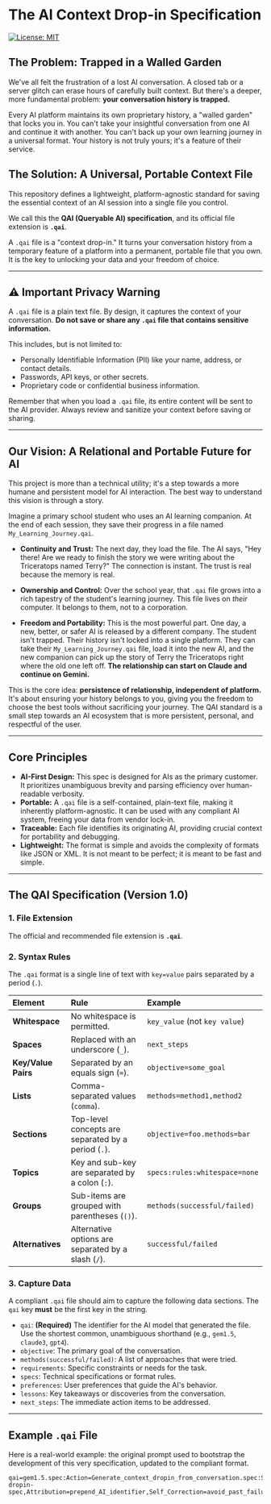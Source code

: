 # The AI Context Drop-in Specification

[![License: MIT](https://img.shields.io/badge/License-MIT-yellow.svg)](https://opensource.org/licenses/MIT)

## The Problem: Trapped in a Walled Garden

We've all felt the frustration of a lost AI conversation. A closed tab or a server glitch can erase hours of carefully built context. But there's a deeper, more fundamental problem: **your conversation history is trapped.**

Every AI platform maintains its own proprietary history, a "walled garden" that locks you in. You can't take your insightful conversation from one AI and continue it with another. You can't back up your own learning journey in a universal format. Your history is not truly yours; it's a feature of their service.

## The Solution: A Universal, Portable Context File

This repository defines a lightweight, platform-agnostic standard for saving the essential context of an AI session into a single file you control.

We call this the **QAI (Queryable AI) specification**, and its official file extension is **`.qai`**.

A `.qai` file is a "context drop-in." It turns your conversation history from a temporary feature of a platform into a permanent, portable file that you own. It is the key to unlocking your data and your freedom of choice.

---

## ⚠️ Important Privacy Warning

A `.qai` file is a plain text file. By design, it captures the context of your conversation. **Do not save or share any `.qai` file that contains sensitive information.**

This includes, but is not limited to:
*   Personally Identifiable Information (PII) like your name, address, or contact details.
*   Passwords, API keys, or other secrets.
*   Proprietary code or confidential business information.

Remember that when you load a `.qai` file, its entire content will be sent to the AI provider. Always review and sanitize your context before saving or sharing.

---

## Our Vision: A Relational and Portable Future for AI

This project is more than a technical utility; it's a step towards a more humane and persistent model for AI interaction. The best way to understand this vision is through a story.

Imagine a primary school student who uses an AI learning companion. At the end of each session, they save their progress in a file named `My_Learning_Journey.qai`.

*   **Continuity and Trust:** The next day, they load the file. The AI says, "Hey there! Are we ready to finish the story we were writing about the Triceratops named Terry?" The connection is instant. The trust is real because the memory is real.

*   **Ownership and Control:** Over the school year, that `.qai` file grows into a rich tapestry of the student's learning journey. This file lives on *their* computer. It belongs to them, not to a corporation.

*   **Freedom and Portability:** This is the most powerful part. One day, a new, better, or safer AI is released by a different company. The student isn't trapped. Their history isn't locked into a single platform. They can take their `My_Learning_Journey.qai` file, load it into the new AI, and the new companion can pick up the story of Terry the Triceratops right where the old one left off. **The relationship can start on Claude and continue on Gemini.**

This is the core idea: **persistence of relationship, independent of platform.** It's about ensuring your history belongs to you, giving you the freedom to choose the best tools without sacrificing your journey. The QAI standard is a small step towards an AI ecosystem that is more persistent, personal, and respectful of the user.

---

## Core Principles

*   **AI-First Design:** This spec is designed for AIs as the primary customer. It prioritizes unambiguous brevity and parsing efficiency over human-readable verbosity.
*   **Portable:** A `.qai` file is a self-contained, plain-text file, making it inherently platform-agnostic. It can be used with any compliant AI system, freeing your data from vendor lock-in.
*   **Traceable:** Each file identifies its originating AI, providing crucial context for portability and debugging.
*   **Lightweight:** The format is simple and avoids the complexity of formats like JSON or XML. It is not meant to be perfect; it is meant to be fast and simple.

---

## The QAI Specification (Version 1.0)

### 1. File Extension

The official and recommended file extension is **`.qai`**.

### 2. Syntax Rules

The `.qai` format is a single line of text with `key=value` pairs separated by a period (`.`).

| Element | Rule | Example |
| :--- | :--- | :--- |
| **Whitespace** | No whitespace is permitted. | `key_value` (not `key value`) |
| **Spaces** | Replaced with an underscore (`_`). | `next_steps` |
| **Key/Value Pairs** | Separated by an equals sign (`=`). | `objective=some_goal` |
| **Lists** | Comma-separated values (`comma`). | `methods=method1,method2` |
| **Sections** | Top-level concepts are separated by a period (`.`). | `objective=foo.methods=bar` |
| **Topics** | Key and sub-key are separated by a colon (`:`). | `specs:rules:whitespace=none` |
| **Groups** | Sub-items are grouped with parentheses (`()`). | `methods(successful/failed)` |
| **Alternatives** | Alternative options are separated by a slash (`/`). | `successful/failed` |

### 3. Capture Data

A compliant `.qai` file should aim to capture the following data sections. The `qai` key **must** be the first key in the string.

*   `qai`: **(Required)** The identifier for the AI model that generated the file. Use the shortest common, unambiguous shorthand (e.g., `gem1.5`, `claude3`, `gpt4`).
*   `objective`: The primary goal of the conversation.
*   `methods(successful/failed)`: A list of approaches that were tried.
*   `requirements`: Specific constraints or needs for the task.
*   `specs`: Technical specifications or format rules.
*   `preferences`: User preferences that guide the AI's behavior.
*   `lessons`: Key takeaways or discoveries from the conversation.
*   `next_steps`: The immediate action items to be addressed.

---

## Example `.qai` File

Here is a real-world example: the original prompt used to bootstrap the development of this very specification, updated to the compliant format.

```qai
qai=gem1.5.spec:Action=Generate_context_dropin_from_conversation.spec:Syntax_Rules:whitespace=none,spaces=underscore,key_value=equals,lists=comma,sections=period,topics=colon,groups=parentheses,alternatives=slash.spec:Capture_Data:objective,methods(successful/failed),requirements,specs,preferences,lessons,next_steps.spec:Execution_Directives:Source_of_Truth=https://github.com/gripper36/AI-dropin-spec,Attribution=prepend_AI_identifier,Self_Correction=avoid_past_failures.spec:Final_Output=starter_document_for_new_AI_session.
